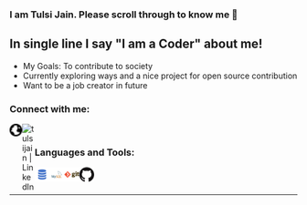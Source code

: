 ### I am Tulsi Jain. Please scroll through to know me 👋

## In single line I say "I am a Coder" about me!
-  My Goals: To contribute to society 
-  Currently exploring ways and a nice project for open source contribution
-  Want to be a job creator in future

### Connect with me:

[<img align="left" alt="tulsijain" width="22px" src="https://raw.githubusercontent.com/iconic/open-iconic/master/svg/globe.svg" />][website]
[<img align="left" alt="tulsijain | LinkedIn" width="22px" src="https://cdn.jsdelivr.net/npm/simple-icons@v3/icons/linkedin.svg" />][linkedin]

<br />

### Languages and Tools:

<img align="left" alt="SQL" width="26px" src="https://raw.githubusercontent.com/github/explore/80688e429a7d4ef2fca1e82350fe8e3517d3494d/topics/sql/sql.png" />
<img align="left" alt="MySQL" width="26px" src="https://raw.githubusercontent.com/github/explore/80688e429a7d4ef2fca1e82350fe8e3517d3494d/topics/mysql/mysql.png" />
<img align="left" alt="Git" width="26px" src="https://raw.githubusercontent.com/github/explore/80688e429a7d4ef2fca1e82350fe8e3517d3494d/topics/git/git.png" />
<img align="left" alt="GitHub" width="26px" src="https://raw.githubusercontent.com/github/explore/78df643247d429f6cc873026c0622819ad797942/topics/github/github.png" />
<br />
<br />


---
<!--.
<img align="left" alt="tulsi's Github Stats" src="https://github-readme-stats.vercel.app/api?username=tulsiksng&show_icons=true&hide_border=true" />-->


[linkedin]: https://linkedin.com/in/tulsi-jain-43508553/
[website]: https://www.tulsijain.info

